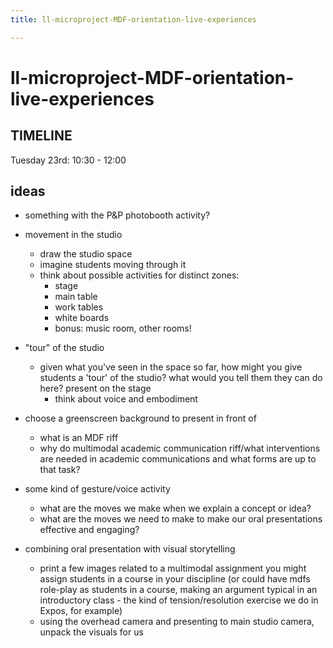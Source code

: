 ```yaml
---
title: ll-microproject-MDF-orientation-live-experiences

---
```


# ll-microproject-MDF-orientation-live-experiences

## TIMELINE
Tuesday 23rd: 10:30 - 12:00

## ideas

* something with the P&P photobooth activity?

* movement in the studio
    * draw the studio space
    * imagine students moving through it
    * think about possible activities for distinct zones:
        * stage
        * main table
        * work tables
        * white boards
        * bonus: music room, other rooms!
* "tour" of the studio
    * given what you've seen in the space so far, how might you give students a 'tour' of the studio? what would you tell them they can do here? present on the stage
        * think about voice and embodiment
* choose a greenscreen background to present in front of
    * what is an MDF riff
    * why do multimodal academic communication riff/what interventions are needed in academic communications and what forms are up to that task?
* some kind of gesture/voice activity
    * what are the moves we make when we explain a concept or idea? 
    * what are the moves we need to make to make our oral presentations effective and engaging?
* combining oral presentation with visual storytelling
    * print a few images related to a multimodal assignment you might assign students in a course in your discipline (or could have mdfs role-play as students in a course, making an argument typical in an introductory class - the kind of tension/resolution exercise we do in Expos, for example)
    * using the overhead camera and presenting to main studio camera, unpack the visuals for us